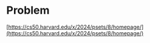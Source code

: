 # Problem
[https://cs50.harvard.edu/x/2024/psets/8/homepage/](https://cs50.harvard.edu/x/2024/psets/8/homepage/)
